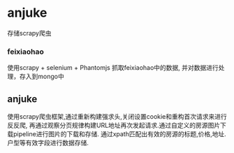 # anjuke
存储scrapy爬虫

### feixiaohao

使用scrapy + selenium + Phantomjs 抓取feixiaohao中的数据,
并对数据进行处理，存入到mongo中


## anjuke


使用scrapy爬虫框架,通过重新构建强求头,关闭设置cookie和重构首次请求来进行反反爬,
再通过观察分页规律构建URL地址再次发起请求.通过自定义的房源图片下载pipeline进行图片的下载和存储.
通过xpath匹配出有效的房源的标题,价格,地址.户型等有效字段进行数据存储.



